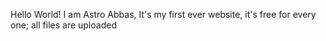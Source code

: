 Hello World!
I am Astro Abbas, It's my first ever website, it's free for every one;
all files are uploaded
